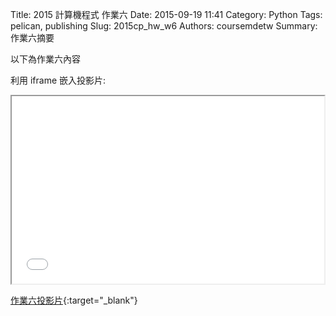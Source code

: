 Title: 2015 計算機程式 作業六
Date: 2015-09-19 11:41
Category: Python
Tags: pelican, publishing
Slug: 2015cp_hw_w6
Authors: coursemdetw
Summary: 作業六摘要

以下為作業六內容

利用 iframe 嵌入投影片:

<iframe src="40423218_cp_w6_p.html" width="500" height="300"></iframe>

[作業六投影片](40423218_cp_w6_p.html){:target="_blank"}